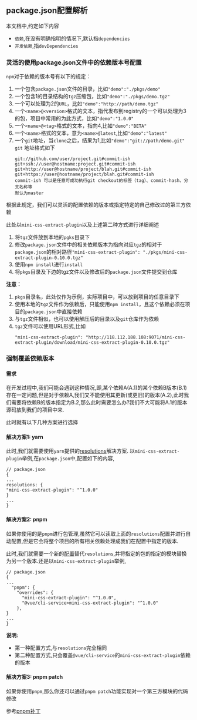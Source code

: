 
## package.json配置解析

本文档中,约定如下内容

- `依赖`,在没有明确指明的情况下,默认指`dependencies`
- `开发依赖`,指`devDependencies`

### 灵活的使用package.json文件中的依赖版本号配置

`npm`对于依赖的版本号有以下的规定：
1. 一个包含`package.json`文件的目录，比如`"demo":"./pkgs/demo"`
1. 一个包含1的目录结构的`tgz`压缩包，比如`"demo":"./pkgs/demo.tgz"`
1. 一个可以处理为2的`URL`，比如`"demo":"http://path/demo.tgz"`
1. 一个`<name>@<version>`格式的文本，指代发布到registry的一个可以处理为3的包，项目中常用的为此方式，比如`"demo":"1.0.0"`
1. 一个`<name>@<tag>`格式的文本，指向4,比如`"demo":"BETA"`
1. 一个`<name>`格式的文本，意为`<name>@latest`,比如`"demo":"latest"`
1. 一个`git`地址，当`clone`之后，结果为1,比如`"demo":"git://path/demo.git"`
   `git` 地址格式如下
    ```
    git://github.com/user/project.git#commit-ish
    git+ssh://user@hostname:project.git#commit-ish
    git+http://user@hostname/project/blah.git#commit-ish
    git+https://user@hostname/project/blah.git#commit-ish
    commit-ish 可以是任意可成功执行git checkout的标签（tag）、commit-hash、分支名称等
    默认为master
    ```

根据此规定，我们可以灵活的配置依赖的版本或指定特定的自己修改过的第三方依赖

此处以`mini-css-extract-plugin`以及上述第二种方式进行详细阐述

1. 将`tgz`文件放到本地的`pgks`目录下
1. 修改`package.json`文件中的相关依赖版本为指向对应`tgz`的相对于`package.json`的相对路径`"mini-css-extract-plugin": "./pkgs/mini-css-extract-plugin-0.10.0.tgz"`
1. 使用`npm install`进行`install`
1. 将`pkgs`目录及下边的tgz文件以及修改后的`package.json`文件提交到仓库

**注意：**
1. `pkgs`目录名，此处仅作为示例，实际项目中，可以放到项目的任意目录下
1. 使用本地的`tgz`文件作为依赖后，只能使用`npm install`，且这个依赖必须在项目的`package.json`中直接依赖
1. 与`tgz`文件相似，也可以使用解压后的目录以及`git`仓库作为依赖
1. `tgz`文件可以使用URL形式,比如
   ```
   "mini-css-extract-plugin": "http://118.112.188.108:9071/mini-css-extract-plugin/download/mini-css-extract-plugin-0.10.0.tgz"
   ```
   
### 强制覆盖依赖版本

#### 需求

在开发过程中,我们可能会遇到这种情况,即,某个依赖A(A.1)的某个依赖B版本(B.1)存在一定问题,但是对于依赖A,我们又不能使用其更新(或更旧)的版本(A.2),此时我们需要将依赖B的版本指定为B.2,那么此时需要怎么办?我们不大可能将A.1的版本源码放到我们的项目中来.

此时就有以下几种方案进行选择

#### 解决方案1: yarn

此时,我们就需要使用`yarn`提供的[resolutions](https://classic.yarnpkg.com/en/docs/selective-version-resolutions#toc-why-would-you-want-to-do-this)解决方案.
以`mini-css-extract-plugin`举例,在`package.json`中,配置如下的内容,
```
// package.json
{
...
resolutions: {
"mini-css-extract-plugin": "^1.0.0"
}
...
}
```

#### 解决方案2: pnpm

如果你使用的是`pnpm`进行包管理,虽然它可以读取上面的`resolutions`配置并进行自动配置,但是它会将整个项目的所有相关依赖处理成我们在配置中指定的版本.

此时,我们就需要一个新的[配置](https://pnpm.io/zh/package_json#pnpmoverrides)替代`resolutions`,并将指定的包的指定的模块替换为另一个版本.还是以`mini-css-extract-plugin`举例,

```
// package.json
{
...
  "pnpm": {
    "overrides": {
      "mini-css-extract-plugin": "^1.0.0",
      "@vue/cli-service>mini-css-extract-plugin": "^1.0.0"
    },
}
...
}
```
**说明:**
- 第一种配置方式,与`resolutions`完全相同
- 第二种配置方式,只会覆盖`@vue/cli-service`的`mini-css-extract-plugin`依赖的版本


#### 解决方案3: pnpm patch

如果你使用`pnpm`,那么你还可以通过`pnpm patch`功能实现对一个第三方模块的代码修改

参考[pnpm补丁](https://blog.csdn.net/qq_45585640/article/details/128772678)
